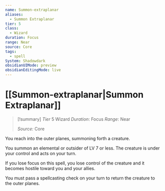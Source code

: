 ```yaml
---
name: Summon-extraplanar
aliases:
  - Summon Extraplanar
tier: 5
class:
  - Wizard
duration: Focus
range: Near
source: Core
tags:
  - spell
System: Shadowdark
obsidianUIMode: preview
obsidianEditingMode: live
---
```

# [[Summon-extraplanar|Summon Extraplanar]]

>[!summary]
> *Tier* 5
> Wizard
> *Duration*: Focus
> *Range*: Near
> 
> *Source:* Core


You reach into the outer planes, summoning forth a creature. 

You summon an elemental or outsider of LV 7 or less. The creature is under your control and acts on your turn. 

If you lose focus on this spell, you lose control of the creature and it becomes hostile toward you and your allies. 

You must pass a spellcasting check on your turn to return the creature to the outer planes.


